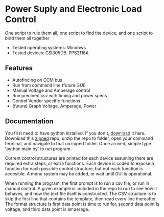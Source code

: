 # Power Suply and Electronic Load Control

One script to rule them all, one script to find the device, and one script to bind them all together

* Tested operating systems: Windows
* Tested devices: CSI305DB, PPS2116A

## Features

* Autofinding on COM bus
* Run from command line (future:GUI)
* Manual Voltage and Amperage control
* Run predined csv with timing and power specs
* Control Vendor specific functions
* (future) Graph Voltage, Amperage, Power

## Documentation
You first need to have python installed. If you don't, [download](https://www.python.org/downloads/) it here. Download this [zipped](https://github.com/circuit-specialists/Power-Suply-and-Electronic-Load-Control/archive/master.zip) repo, unzip the repo to folder, open your command terminal, and navigate to that unzipped folder. Once arrived, simple type 'python main.py' to run program.

Current control structures are printed for each device assuming there are required extra steps, or extra functions. Each device is coded to expose a function for each possible control structure, but not each function is accesible. A menu system may be added, or wait until GUI is operational.

When running the program, the first prompt is to run a csv file, or run in manual control. A given example is included in the repo to run to see how it behaves, and how the text file itself is constructed. The CSV structure is to skip the first line that contains the template, then read every line thereafter. The format structure is first data point is time to run for, second data point is voltage, and third data point is amperage.